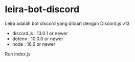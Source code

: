 # leira-bot-discord
Leira adalah bot discord yang dibuat dengan Discord.js v13

- discord.js : 13.0.1 or newer
- dotenv : 10.0.0 or newer
- node : 16.6 or newer

Run index.js
